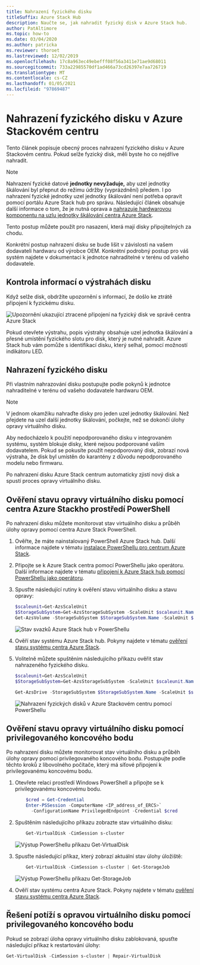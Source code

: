 ```yaml
---
title: Nahrazení fyzického disku
titleSuffix: Azure Stack Hub
description: Naučte se, jak nahradit fyzický disk v Azure Stack hub.
author: PatAltimore
ms.topic: how-to
ms.date: 03/04/2020
ms.author: patricka
ms.reviewer: thoroet
ms.lastreviewed: 12/02/2019
ms.openlocfilehash: 17c8a963ec49ebefff08f56a3411e71ae9d68011
ms.sourcegitcommit: 733a22985570df1ad466a73cd26397e7aa726719
ms.translationtype: MT
ms.contentlocale: cs-CZ
ms.lasthandoff: 01/05/2021
ms.locfileid: "97869487"
---
```

# <a name="replace-a-physical-disk-in-azure-stack-hub"></a>Nahrazení fyzického disku v Azure Stackovém centru

Tento článek popisuje obecný proces nahrazení fyzického disku v Azure Stackovém centru. Pokud selže fyzický disk, měli byste ho co nejdříve nahradit.

> [!Note]  
> Nahrazení fyzické datové **jednotky nevyžaduje,** aby uzel jednotky škálování byl přepnut do režimu údržby (vyprázdnění) předem. I po nahrazení fyzické jednotky uzel jednotky škálování není potřeba opravit pomocí portálu Azure Stack hub pro správu. Následující článek obsahuje další informace o tom, že je nutná oprava a [nahrazuje hardwarovou komponentu na uzlu jednotky škálování centra Azure Stack](azure-stack-replace-component.md).

Tento postup můžete použít pro nasazení, která mají disky připojitelných za chodu.

Konkrétní postup nahrazení disku se bude lišit v závislosti na vašem dodavateli hardwaru od výrobce OEM. Konkrétní podrobný postup pro váš systém najdete v dokumentaci k jednotce nahraditelné v terénu od vašeho dodavatele.

## <a name="review-disk-alert-information"></a>Kontrola informací o výstrahách disku
Když selže disk, obdržíte upozornění s informací, že došlo ke ztrátě připojení k fyzickému disku.

![Upozornění ukazující ztracené připojení na fyzický disk ve správě centra Azure Stack](media/azure-stack-replace-disk/DiskAlert.png)

Pokud otevřete výstrahu, popis výstrahy obsahuje uzel jednotka škálování a přesné umístění fyzického slotu pro disk, který je nutné nahradit. Azure Stack hub vám pomůže s identifikací disku, který selhal, pomocí možností indikátoru LED.

## <a name="replace-the-physical-disk"></a>Nahrazení fyzického disku

Při vlastním nahrazování disku postupujte podle pokynů k jednotce nahraditelné v terénu od vašeho dodavatele hardwaru OEM.

> [!note]
> V jednom okamžiku nahraďte disky pro jeden uzel jednotky škálování. Než přejdete na uzel další jednotky škálování, počkejte, než se dokončí úlohy opravy virtuálního disku.

Aby nedocházelo k použití nepodporovaného disku v integrovaném systému, systém blokuje disky, které nejsou podporované vaším dodavatelem. Pokud se pokusíte použít nepodporovaný disk, zobrazí nová výstraha, že disk byl umístěn do karantény z důvodu nepodporovaného modelu nebo firmwaru.

Po nahrazení disku Azure Stack centrum automaticky zjistí nový disk a spustí proces opravy virtuálního disku.

## <a name="check-the-status-of-virtual-disk-repair-using-azure-stack-hub-powershell"></a>Ověření stavu opravy virtuálního disku pomocí centra Azure Stackho prostředí PowerShell

Po nahrazení disku můžete monitorovat stav virtuálního disku a průběh úlohy opravy pomocí centra Azure Stack PowerShell.

1. Ověřte, že máte nainstalovaný PowerShell Azure Stack hub. Další informace najdete v tématu [instalace PowerShellu pro centrum Azure Stack](powershell-install-az-module.md).
2. Připojte se k Azure Stack centra pomocí PowerShellu jako operátoru. Další informace najdete v tématu [připojení k Azure Stack hub pomocí PowerShellu jako operátoru](azure-stack-powershell-configure-admin.md).
3. Spusťte následující rutiny k ověření stavu virtuálního disku a stavu opravy:

    ```powershell  
    $scaleunit=Get-AzsScaleUnit
    $StorageSubSystem=Get-AzsStorageSubSystem -ScaleUnit $scaleunit.Name
    Get-AzsVolume -StorageSubSystem $StorageSubSystem.Name -ScaleUnit $scaleunit.name | Select-Object VolumeLabel, OperationalStatus, RepairStatus
    ```

    ![Stav svazků Azure Stack hub v PowerShellu](media/azure-stack-replace-disk/get-azure-stack-volumes-health.png)

4. Ověří stav systému Azure Stack hub. Pokyny najdete v tématu [ověření stavu systému centra Azure Stack](azure-stack-diagnostic-test.md).
5. Volitelně můžete spuštěním následujícího příkazu ověřit stav nahrazeného fyzického disku.

    ```powershell  
    $scaleunit=Get-AzsScaleUnit
    $StorageSubSystem=Get-AzsStorageSubSystem -ScaleUnit $scaleunit.Name

    Get-AzsDrive -StorageSubSystem $StorageSubSystem.Name -ScaleUnit $scaleunit.name | Sort-Object StorageNode,MediaType,PhysicalLocation | Format-Table Storagenode, Healthstatus, PhysicalLocation, Model, MediaType,  CapacityGB, CanPool, CannotPoolReason
    ```

    ![Nahrazení fyzických disků v Azure Stackovém centru pomocí PowerShellu](media/azure-stack-replace-disk/check-replaced-physical-disks-azure-stack.png)

## <a name="check-the-status-of-virtual-disk-repair-using-the-privileged-endpoint"></a>Ověření stavu opravy virtuálního disku pomocí privilegovaného koncového bodu

Po nahrazení disku můžete monitorovat stav virtuálního disku a průběh úlohy opravy pomocí privilegovaného koncového bodu. Postupujte podle těchto kroků z libovolného počítače, který má síťové připojení k privilegovanému koncovému bodu.

1. Otevřete relaci prostředí Windows PowerShell a připojte se k privilegovanému koncovému bodu.

    ```powershell
        $cred = Get-Credential
        Enter-PSSession -ComputerName <IP_address_of_ERCS>`
          -ConfigurationName PrivilegedEndpoint -Credential $cred
    ```
  
2. Spuštěním následujícího příkazu zobrazte stav virtuálního disku:

    ```powershell
        Get-VirtualDisk -CimSession s-cluster
    ```

   ![Výstup PowerShellu příkazu Get-VirtualDisk](media/azure-stack-replace-disk/GetVirtualDiskOutput.png)

3. Spusťte následující příkaz, který zobrazí aktuální stav úlohy úložiště:

    ```powershell
        Get-VirtualDisk -CimSession s-cluster | Get-StorageJob
    ```

    ![Výstup PowerShellu příkazu Get-StorageJob](media/azure-stack-replace-disk/GetStorageJobOutput.png)

4. Ověří stav systému centra Azure Stack. Pokyny najdete v tématu [ověření stavu systému centra Azure Stack](azure-stack-diagnostic-test.md).

## <a name="troubleshoot-virtual-disk-repair-using-the-privileged-endpoint"></a>Řešení potíží s opravou virtuálního disku pomocí privilegovaného koncového bodu

Pokud se zobrazí úloha opravy virtuálního disku zablokovaná, spusťte následující příkaz k restartování úlohy:

```powershell
Get-VirtualDisk -CimSession s-cluster | Repair-VirtualDisk
```
